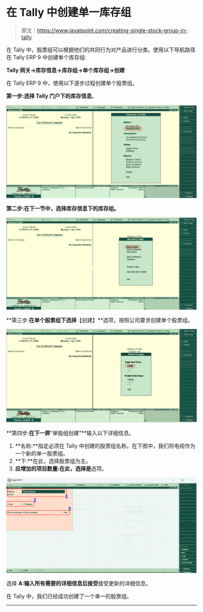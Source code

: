 # 在 Tally 中创建单一库存组

> 原文：<https://www.javatpoint.com/creating-single-stock-group-in-tally>

在 Tally 中，股票组可以根据他们的共同行为对产品进行分类。使用以下导航路径在 Tally ERP 9 中创建单个库存组:

**Tally 网关→库存信息→库存组→单个库存组→创建**

在 Tally ERP 9 中，使用以下逐步过程创建单个股票组。

**第一步:**选择 Tally 门户下的**库存信息**。

![Creating Single Stock Group in Tally](img/5439e670a8ec374c1f17a9459d928590.png)

**第二步:**在下一节中，选择库存信息下的**库存组。**

![Creating Single Stock Group in Tally](img/c571cdcc026d53c681ba52a0ebc5391c.png)

**第三步:**在单个股票组下选择**【创建】**选项，按照公司要求创建单个股票组。

![Creating Single Stock Group in Tally](img/95d46817a1763537f7e90ac425da3c33.png)

**第四步:**在下一屏**“单股组创建”**输入以下详细信息。

1.  **名称:**指定必须在 Tally 中创建的股票组名称。在下图中，我们将电视作为一个新的单一股票组。
2.  **下:**在此，选择股票组为主。
3.  **应增加的项目数量:**在此，选择**是**选项。

![Creating Single Stock Group in Tally](img/f1c46f769f9f12a8042ceba34fd9deba.png)

选择 **A:输入所有需要的详细信息后接受**接受更新的详细信息。

在 Tally 中，我们已经成功创建了一个单一的股票组。

* * *